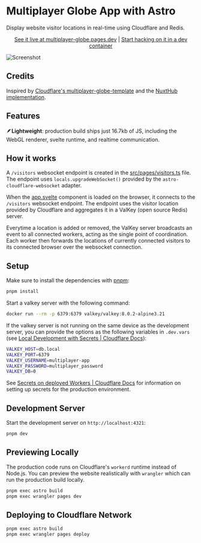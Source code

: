 # Multiplayer Globe App with Astro
Display website visitor locations in real-time using Cloudflare and Redis.

<p align=center>
  <a href="https://multiplayer-globe.pages.dev">See it live at multiplayer-globe.pages.dev</a> | <a href="https://github.com/codespaces/new?skip_quickstart=true&repo=923929205&ref=main&machine=premiumLinux">Start hacking on it in a dev container</a>
</p>

![Screenshot](https://github.com/user-attachments/assets/501eb849-b6cc-459d-a243-38de64776463)

## Credits

Inspired by <a href="https://github.com/cloudflare/templates/tree/main/multiplayer-globe-template">Cloudflare's multiplayer-globe-template</a> and the <a href="https://github.com/nuxt-hub/multiplayer-globe">NuxtHub implementation</a>.

## Features
🪶**Lightweight**: production build ships just 16.7kb of JS, including the WebGL renderer, svelte runtime, and realtime communication.

## How it works
A `/visitors` websocket endpoint is created in the [src/pages/visitors.ts](./src/pages/visitors.ts) file.
The endpoint uses `locals.upgradeWebSocket()` provided by the `astro-cloudflare-websocket` adapter.

When the [app.svelte](./src/components/app.svelte) component is loaded on the browser, it connects to the `/visitors` websocket endpoint.
The endpoint uses the visitor location provided by Cloudflare and aggregates it in a ValKey (open source Redis) server.

Everytime a location is added or removed, the ValKey server broadcasts an event to all connected workers, acting as the single point of coordination.
Each worker then forwards the locations of currently connected visitors to its connected browser over the websocket connection.

## Setup
Make sure to install the dependencies with [pnpm](https://pnpm.io/installation#using-corepack):
```bash
pnpm install
```
Start a valkey server with the following command:
```bash
docker run --rm -p 6379:6379 valkey/valkey:8.0.2-alpine3.21
```
If the valkey server is not running on the same device as the development server, you can provide the options as the following variables in `.dev.vars` (see [Local Development with Secrets | Cloudflare Docs](https://developers.cloudflare.com/workers/configuration/secrets/#local-development-with-secrets)):
```bash
VALKEY_HOST=db.local
VALKEY_PORT=6379
VALKEY_USERNAME=multiplayer-app
VALKEY_PASSWORD=multiplayer_password
VALKEY_DB=0
```
See [Secrets on deployed Workers | Cloudflare Docs](https://developers.cloudflare.com/workers/configuration/secrets/#secrets-on-deployed-workers) for information on setting up secrets for the production environment.

## Development Server
Start the development server on `http://localhost:4321`:
```bash
pnpm dev
```

## Previewing Locally
The production code runs on Cloudflare's `workerd` runtime instead of Node.js. You can preview the website realistically with `wrangler` which can run the production build locally.
```bash
pnpm exec astro build
pnpm exec wrangler pages dev
```

## Deploying to Cloudflare Network
```bash
pnpm exec astro build
pnpm exec wrangler pages deploy
```

